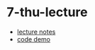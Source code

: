 7-thu-lecture
=============

 * [lecture notes](/week-3/7-thu-lecture/lecture-notes.md)
 * [code demo](/week-3/7-thu-lecture/code-demo)
